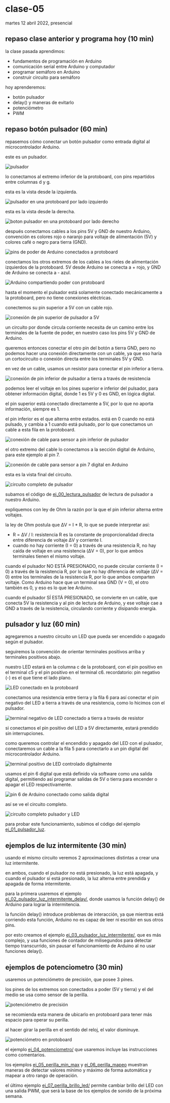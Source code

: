 # clase-05

martes 12 abril 2022, presencial

## repaso clase anterior y programa hoy (10 min)

la clase pasada aprendimos:

* fundamentos de programación en Arduino
* comunicación serial entre Arduino y computador
* programar semáforo en Arduino
* construir circuito para semáforo

hoy aprenderemos:

* botón pulsador
* delay() y maneras de evitarlo
* potenciómetro
* PWM

## repaso botón pulsador (60 min)

repasemos cómo conectar un botón pulsador como entrada digital al microcontrolador Arduino.

este es un pulsador.

![pulsador](./imagenes/00-pulsador.jpg "pulsador")

lo conectamos al extremo inferior de la protoboard, con pins repartidos entre columnas d y g.

esta es la vista desde la izquierda.

![pulsador en una protoboard por lado izquierdo](./imagenes/01-pulsador-proto-izquierda.jpg "pulsador en una protoboard por lado izquierdo")

esta es la vista desde la derecha.

![boton pulsador en una protoboard por lado derecho](./imagenes/02-pulsador-proto-derecha.jpg "boton pulsador en una protoboard por lado derecho")

después conectamos cables a los pins 5V y GND de nuestro Arduino, convención es colores rojo o naranjo para voltaje de alimentación (5V) y colores café o negro para tierra (GND).

![pins de poder de Arduino conectados a protoboard](./imagenes/03-arduino-poder-zoom.jpg "pins de poder de Arduino conectados a protoboard")

conectamos los otros extremos de los cables a los rieles de alimentación izquierdos de la protoboard. 5V desde Arduino se conecta a + rojo, y GND de Arduino se conecta a - azul.

![Arduino compartiendo poder con protoboard](./imagenes/04-arduino-poder-general.jpg "Arduino compartiendo poder con protoboard")

hasta el momento el pulsador está solamente conectado mecánicamente a la protoboard, pero no tiene conexiones eléctricas.

conectemos su pin superior a 5V con un cable rojo.

![conexión de pin superior de pulsador a 5V](./imagenes/05-pulsador-5v.jpg "conexión de pin superior de pulsador a 5V")

un circuito por donde circula corriente necesita de un camino entre los terminales de la fuente de poder, en nuestro caso los pins 5V y GND de Arduino.

queremos entonces conectar el otro pin del botón a tierra GND, pero no podemos hacer una conexión directamente con un cable, ya que eso haría un cortocircuito o conexión directa entre los terminales 5V y GND.

en vez de un cable, usamos un resistor para conectar el pin inferior a tierra.

![conexión de pin inferior de pulsador a tierra a través de resistencia](./imagenes/06-pulsador-resistencia-tierra.jpg "conexión de pin inferior de pulsador a tierra a través de resistencia")

podemos leer el voltaje en los pines superior e inferior del pulsador, para obtener información digital, donde 1 es 5V y 0 es GND, en lógica digital.

el pin superior está conectado directamente a 5V, por lo que no aporta información, siempre es 1.

el pin inferior es el que alterna entre estados. está en 0 cuando no está pulsado, y cambia a 1 cuando está pulsado, por lo que conectamos un cable a esta fila en la protoboard.

![conexión de cable para sensor a pin inferior de pulsador](./imagenes/07-pulsador-cable-sensor.jpg "conexión de cable para sensor a pin inferior de pulsador")

el otro extremo del cable lo conectamos a la sección digital de Arduino, para este ejemplo al pin 7.

![conexión de cable para sensor a pin 7 digital en Arduino](./imagenes/08-pulsador-entrada-digital.jpg "conexión de cable para sensor a pin 7 digital en Arduino")

esta es la vista final del circuito.

![circuito completo de pulsador](./imagenes/09-pulsador-circuito-general.jpg "circuito completo de pulsador")

subamos el código de [ej_00_lectura_pulsador](./ej_00_lectura_pulsador/) de lectura de pulsador a nuestro Arduino.

expliquemos con ley de Ohm la razón por la que el pin inferior alterna entre voltajes.

la ley de Ohm postula que ΔV = I * R, lo que se puede interpretar así:

* R = ΔV / I: resistencia R es la constante de proporcionalidad directa entre diferencia de voltaje ΔV y corriente I.
* cuando no hay corriente (I = 0) a través de una resistencia R, no hay caída de voltaje en una resistencia (ΔV = 0), por lo que ambos terminales tienen el mismo voltaje.

cuando el pulsador NO ESTÁ PRESIONADO, no puede circular corriente (I = 0) a través de la resistencia R, por lo que no hay diferencia de voltaje (ΔV = 0) entre los terminales de la resistencia R, por lo que ambos comparten voltaje. Como Arduino hace que un terminal sea GND (V = 0), el otro también es 0, y eso es lo que lee Arduino.

cuando el pulsador SÍ ESTÁ PRESIONADO, se convierte en un cable, que conecta 5V la resistencia y al pin de lectura de Arduino, y ese voltaje cae a GND a través de la resistencia, circulando corriente y disipando energía.

## pulsador y luz (60 min)

agregaremos a nuestro circuito un LED que pueda ser encendido o apagado según el pulsador.

seguiremos la convención de orientar terminales positivos arriba y terminales positivos abajo.

nuestro LED estará en la columna c de la protoboard, con el pin positivo en el terminal c5 y el pin positivo en el terminal c6. recordatorio: pin negativo (-) es el que tiene el lado plano.

![LED conectado en la protoboard](./imagenes/10-led.jpg "[LED conectado en la protoboard")

conectamos una resistencia entre tierra y la fila 6 para así conectar el pin negativo del LED a tierra a través de una resistencia, como lo hicimos con el pulsador.

![terminal negativo de LED conectado a tierra a través de resistor](./imagenes/11-led-resistencia-tierra.jpg "terminal negativo de LED conectado a tierra a través de resistor")

si conectamos el pin positivo del LED a 5V directamente, estará prendido sin interrupciones.

como queremos controlar el encendido y apagado del LED con el pulsador, conectaremos un cable a la fila 5 para conectarlo a un pin digital del microcontrolador Arduino.

![terminal positivo de LED controlado digitalmente](./imagenes/12-led-control-digital.jpg "terminal positivo de LED controlado digitalmente")

usamos el pin 6 digital que está definido vía software como una salida digital, permitiendo así programar salidas de 5V o tierra para encender o apagar el LED respectivamente.

![pin 6 de Arduino conectado como salida digital](./imagenes/13-arduino-salida-digital.jpg "pin 6 de Arduino conectado como salida digital")

así se ve el circuito completo.

![circuito completo pulsador y LED](./imagenes/14-arduino-pulsador-led.jpg "circuito completo pulsador y LED")

para probar este funcionamiento, subimos el código del ejemplo [ej_01_pulsador_luz](./ej_01_pulsador_luz/).

## ejemplos de luz intermitente (30 min)

usando el mismo circuito veremos 2 aproximaciones distintas a crear una luz intermitente. 

en ambos, cuando el pulsador no está presionado, la luz está apagada, y cuando el pulsador sí está presionado, la luz alterna entre prendida y apagada de forma intermitente.

para la primera usaremos el ejemplo [ej_02_pulsador_luz_intermitente_delay/](./ej_02_pulsador_luz_intermitente_delay/), donde usamos la función delay() de Arduino para lograr la intermitencia.

la función delay() introduce problemas de interacción, ya que mientras está corriendo esta función, Arduino no es capaz de leer ni escribir en sus otros pins. 

por esto creamos el ejemplo [ej_03_pulsador_luz_intermitente/](./ej_03_pulsador_luz_intermitente/), que es más complejo, y usa funciones de contador de milisegundos para detectar tiempo transcurrido, sin pausar el funcionamiento de Arduino al no usar funciones delay().

## ejemplos de potenciometro (30 min)

usaremos un potenciómetro de precisión, que posee 3 pines.

los pines de los extremos son conectados a poder (5V y tierra) y el del medio se usa como sensor de la perilla.

![potenciómetro de precisión](./imagenes/15-potenciometro-precision.jpg "potenciómetro de precisión")

se recomienda esta manera de ubicarlo en protoboard para tener más espacio para operar su perilla.

al hacer girar la perilla en el sentido del reloj, el valor disminuye.

![potenciómetro en protoboard](./imagenes/16-potenciometro-protoboard.jpg "potenciómetro en protoboard")

el ejemplo [ej_04_potenciometro/](./ej_04_potenciometro/) que usaremos incluye las instrucciones como comentarios.

los ejemplos [ej_05_perilla_min_max](./ej_05_perilla_min_max/) y [ej_06_perilla_mapeo](./ej_06_perilla_mapeo/) muestran maneras de detectar valores mínimo y máximo de forma automática y mapear a otro rango de operación.

el último ejemplo [ej_07_perilla_brillo_led/](./ej_07_perilla_brillo_led/) permite cambiar brillo del LED con una salida PWM, que será la base de los ejemplos de sonido de la próxima semana.
